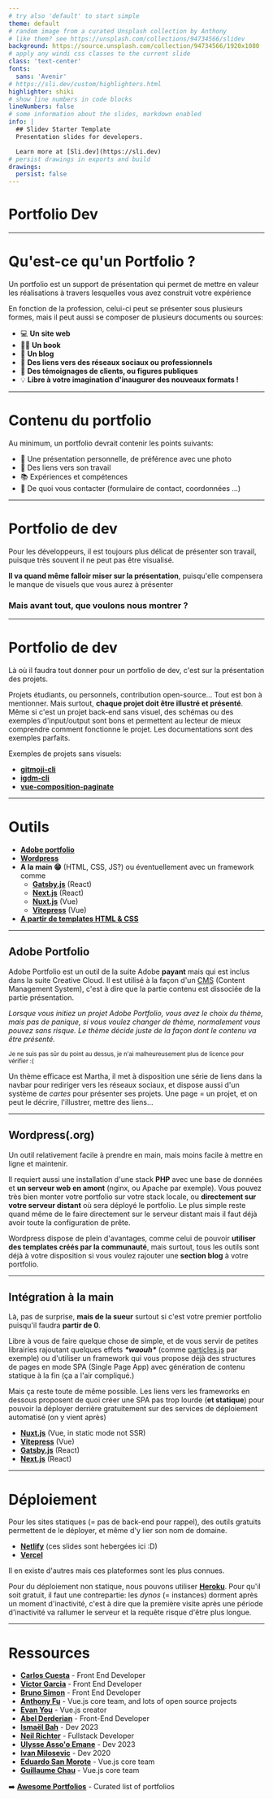 ```yaml
---
# try also 'default' to start simple
theme: default
# random image from a curated Unsplash collection by Anthony
# like them? see https://unsplash.com/collections/94734566/slidev
background: https://source.unsplash.com/collection/94734566/1920x1080
# apply any windi css classes to the current slide
class: 'text-center'
fonts:
  sans: 'Avenir'
# https://sli.dev/custom/highlighters.html
highlighter: shiki
# show line numbers in code blocks
lineNumbers: false
# some information about the slides, markdown enabled
info: |
  ## Slidev Starter Template
  Presentation slides for developers.

  Learn more at [Sli.dev](https://sli.dev)
# persist drawings in exports and build
drawings:
  persist: false
---
```


# Portfolio Dev

---

# Qu'est-ce qu'un Portfolio ?

<v-click>

Un portfolio est un support de présentation qui permet de mettre en valeur les réalisations à travers lesquelles vous avez construit votre expérience

</v-click>

<v-click>

En fonction de la profession, celui-ci peut se présenter sous plusieurs formes, mais il peut aussi se composer de plusieurs documents ou sources:

</v-click>

<v-clicks>

- 💻 **Un site web**
- 🧑‍💻 **Un book**
- 📖 **Un blog**
- 📱 **Des liens vers des réseaux sociaux ou professionnels**
- 📢 **Des témoignages de clients, ou figures publiques**
- 💡 **Libre à votre imagination d'inaugurer des nouveaux formats !**

</v-clicks>

---

# Contenu du portfolio

Au minimum, un portfolio devrait contenir les points suivants:

<v-clicks>

- 💬 Une présentation personnelle, de préférence avec une photo
- 🔗 Des liens vers son travail
- 📚 Expériences et compétences
- 📩 De quoi vous contacter (formulaire de contact, coordonnées ...)

</v-clicks>

---

# Portfolio de dev

Pour les développeurs, il est toujours plus délicat de présenter son travail, puisque très souvent il ne peut pas être visualisé.

<v-click>

**Il va quand même falloir miser sur la présentation**, puisqu'elle compensera le manque de visuels que vous aurez à présenter

</v-click>

<v-click>

### Mais avant tout, que voulons nous montrer ?

</v-click>

---

# Portfolio de dev

Là où il faudra tout donner pour un portfolio de dev, c'est sur la présentation des projets.

Projets étudiants, ou personnels, contribution open-source... Tout est bon à mentionner. Mais surtout, **chaque projet doit être illustré et présenté**. Même si c'est un projet back-end sans visuel, des schémas ou des exemples d'input/output sont bons et permettent au lecteur de mieux comprendre comment fonctionne le projet. Les documentations sont des exemples parfaits.

Exemples de projets sans visuels:

- **[gitmoji-cli](https://github.com/carloscuesta/gitmoji-cli)**
- **[igdm-cli](https://github.com/noook/igdm-cli)**
- **[vue-composition-paginate](https://github.com/noook/vue-composition-paginate)**

---

# Outils

- **[Adobe portfolio](https://portfolio.adobe.com/)**
- **[Wordpress](https://wordpress.org/)**
- **A la main 😁** (HTML, CSS, JS?) ou éventuellement avec un framework comme
  - **[Gatsby.js](https://www.gatsbyjs.com/)** (React)
  - **[Next.js](https://nextjs.org/)** (React)
  - **[Nuxt.js](https://nuxtjs.org/)** (Vue)
  - **[Vitepress](https://vitepress.vuejs.org/)** (Vue)
- **[A partir de templates HTML & CSS](https://bashooka.com/html/free-html-css-portfolio-web-design-templates/)**

---

## Adobe Portfolio

Adobe Portfolio est un outil de la suite Adobe **payant** mais qui est inclus dans la suite Creative Cloud. Il est utilisé à la façon d'un [CMS](https://en.wikipedia.org/wiki/Content_management_system) (Content Management System), c'est à dire que la partie contenu est dissociée de la partie présentation.

_Lorsque vous initiez un projet Adobe Portfolio, vous avez le choix du thème, mais pas de panique, si vous voulez changer de thème, normalement vous pouvez sans risque. Le thème décide juste de la façon dont le contenu va être présenté._

<small class="text-xs">Je ne suis pas sûr du point au dessus, je n'ai malheureusement plus de licence pour vérifier :(</small>

Un thème efficace est Martha, il met à disposition une série de liens dans la navbar pour rediriger vers les réseaux sociaux, et dispose aussi d'un système de _cartes_ pour présenter ses projets. Une page = un projet, et on peut le décrire, l'illustrer, mettre des liens...

---

## Wordpress(.org)

Un outil relativement facile à prendre en main, mais moins facile à mettre en ligne et maintenir.

Il requiert aussi une installation d'une stack **PHP** avec une base de données et **un serveur web en amont** (nginx, ou Apache par exemple). Vous pouvez très bien monter votre portfolio sur votre stack locale, ou **directement sur votre serveur distant** où sera déployé le portfolio. Le plus simple reste quand même de le faire directement sur le serveur distant mais il faut déjà avoir toute la configuration de prête.

Wordpress dispose de plein d'avantages, comme celui de pouvoir **utiliser des templates créés par la communauté**, mais surtout, tous les outils sont déjà à votre disposition si vous voulez rajouter une **section blog** à votre portfolio.

---

## Intégration à la main

Là, pas de surprise, **mais de la sueur** surtout si c'est votre premier portfolio puisqu'il faudra **partir de 0**.

Libre à vous de faire quelque chose de simple, et de vous servir de petites librairies rajoutant quelques effets <span class="animate-ping">***\*waouh\****</span> (comme [particles.js](https://vincentgarreau.com/particles.js/) par exemple) ou d'utiliser un framework qui vous propose déjà des structures de pages en mode SPA (Single Page App) avec génération de contenu statique à la fin <span class="text-sm">(ça a l'air compliqué.)</span>

Mais ça reste toute de même possible. Les liens vers les frameworks en dessous proposent de quoi créer une SPA pas trop lourde (**et statique**) pour pouvoir la déployer derrière gratuitement sur des services de déploiement automatisé (on y vient après)

- **[Nuxt.js](https://nuxtjs.org/)** (Vue, in static mode not SSR)
- **[Vitepress](https://vitepress.vuejs.org/)** (Vue)
- **[Gatsby.js](https://www.gatsbyjs.com/)** (React)
- **[Next.js](https://nextjs.org/)** (React)

---

# Déploiement

Pour les sites statiques (= pas de back-end pour rappel), des outils gratuits permettent de le déployer, et même d'y lier son nom de domaine.

- **[Netlify](https://www.netlify.com/)** (ces slides sont hebergées ici :D)
- **[Vercel](https://vercel.com/)**

Il en existe d'autres mais ces plateformes sont les plus connues.

Pour du déploiement non statique, nous pouvons utiliser **[Heroku](https://www.heroku.com/)**. Pour qu'il soit gratuit, il faut une contrepartie: les *dynos* (= instances) dorment après un moment d'inactivité, c'est à dire que la première visite après une période d'inactivité va rallumer le serveur et la requête risque d'être plus longue.

---

# Ressources

- **[Carlos Cuesta](https://carloscuesta.me)** - Front End Developer
- **[Victor Garcia](https://vicflix.me/)** - Front End Developer
- **[Bruno Simon](https://bruno-simon.com/)** - Front End Developer
- **[Anthony Fu](https://antfu.me/)** - Vue.js core team, and lots of open source projects
- **[Evan You](https://evanyou.me/)** - Vue.js creator
- **[Abel Derderian](https://abel.fr/)** - Front-End Developer
- **[Ismaël Bah](https://portfolio-isbah.vercel.app/)** - Dev 2023
- **[Neil Richter](https://nook.sh)** - Fullstack Developer
- **[Ulysse Asso'o Emane](https://www.ulysse-asso-o.fr/)** - Dev 2023
- **[Ivan Milosevic](https://alvai.dev/)** - Dev 2020
- **[Eduardo San Morote](https://esm.dev/)** - Vue.js core team
- **[Guillaume Chau](https://guillaume-chau.info/)** - Vue.js core team

➡️ **[Awesome Portfolios](https://github.com/amnashanwar/awesome-portfolios)** - Curated list of portfolios

<style>
.slidev-layout li {
  line-height: 1.6em;
}
</style>


